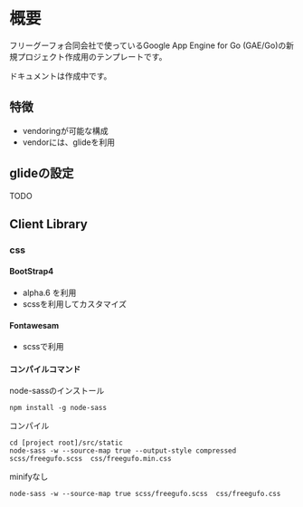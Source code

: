 # 概要

フリーグーフォ合同会社で使っているGoogle App Engine for Go (GAE/Go)の新規プロジェクト作成用のテンプレートです。

ドキュメントは作成中です。

## 特徴

- vendoringが可能な構成
- vendorには、glideを利用


## glideの設定

TODO



## Client Library

### css


#### BootStrap4
 
- alpha.6 を利用
- scssを利用してカスタマイズ

#### Fontawesam

- scssで利用


#### コンパイルコマンド


node-sassのインストール
```
npm install -g node-sass
```

コンパイル
```
cd [project root]/src/static
node-sass -w --source-map true --output-style compressed scss/freegufo.scss  css/freegufo.min.css
```

minifyなし
```
node-sass -w --source-map true scss/freegufo.scss  css/freegufo.css

```